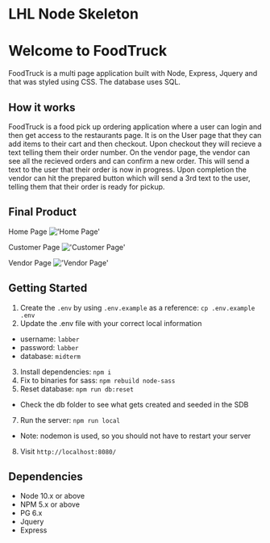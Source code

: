 LHL Node Skeleton
=========

# Welcome to FoodTruck
FoodTruck is a multi page application built with Node, Express, Jquery and that was styled using CSS. The database uses SQL. 

## How it works
FoodTruck is a food pick up ordering application where a user can login and then get access to the restaurants page. It is on the User page that they can add items to their cart and then checkout. Upon checkout they will recieve a text telling them their order number. On the vendor page, the vendor can see all the recieved orders and can confirm a new order. This will send a text to the user that their order is now in progress. Upon completion the vendor can hit the prepared button which will send a 3rd text to the user, telling them that their order is ready for pickup. 

## Final Product 
Home Page
!['Home Page']()

Customer Page
!['Customer Page']()

Vendor Page
!['Vendor Page']()

## Getting Started

1. Create the `.env` by using `.env.example` as a reference: `cp .env.example .env`
2. Update the .env file with your correct local information 
  - username: `labber` 
  - password: `labber` 
  - database: `midterm`
3. Install dependencies: `npm i`
4. Fix to binaries for sass: `npm rebuild node-sass`
5. Reset database: `npm run db:reset`
  - Check the db folder to see what gets created and seeded in the SDB
7. Run the server: `npm run local`
  - Note: nodemon is used, so you should not have to restart your server
8. Visit `http://localhost:8080/`


## Dependencies

- Node 10.x or above
- NPM 5.x or above
- PG 6.x
- Jquery
- Express


